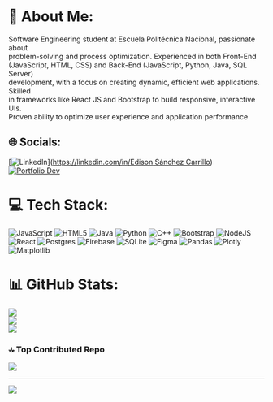 # 💫 About Me:
Software Engineering student at Escuela Politécnica Nacional, passionate about <br>problem-solving and process optimization. Experienced in both Front-End <br>(JavaScript, HTML, CSS) and Back-End (JavaScript, Python, Java, SQL Server) <br>development, with a focus on creating dynamic, efficient web applications. Skilled <br>in frameworks like React JS and Bootstrap to build responsive, interactive UIs. <br>Proven ability to optimize user experience and application performance


## 🌐 Socials:
[![LinkedIn](https://img.shields.io/badge/LinkedIn-%230077B5.svg?logo=linkedin&logoColor=white)]([https://linkedin.com/in/Edison Sánchez Carrillo](https://www.linkedin.com/in/edison-s%C3%A1nchez-carrillo-4823a91b3/)) 
[![Portfolio Dev](https://img.shields.io/badge/just%20the%20message-8A2BE2)]([https://www.linkedin.com/in/edison-s%C3%A1nchez-carrillo-4823a91b3/](https://pepejsc.github.io/webPortafolio.github.io/))

# 💻 Tech Stack:
![JavaScript](https://img.shields.io/badge/javascript-%23323330.svg?style=for-the-badge&logo=javascript&logoColor=%23F7DF1E) ![HTML5](https://img.shields.io/badge/html5-%23E34F26.svg?style=for-the-badge&logo=html5&logoColor=white) ![Java](https://img.shields.io/badge/java-%23ED8B00.svg?style=for-the-badge&logo=openjdk&logoColor=white) ![Python](https://img.shields.io/badge/python-3670A0?style=for-the-badge&logo=python&logoColor=ffdd54) ![C++](https://img.shields.io/badge/c++-%2300599C.svg?style=for-the-badge&logo=c%2B%2B&logoColor=white) ![Bootstrap](https://img.shields.io/badge/bootstrap-%238511FA.svg?style=for-the-badge&logo=bootstrap&logoColor=white) ![NodeJS](https://img.shields.io/badge/node.js-6DA55F?style=for-the-badge&logo=node.js&logoColor=white) ![React](https://img.shields.io/badge/react-%2320232a.svg?style=for-the-badge&logo=react&logoColor=%2361DAFB) ![Postgres](https://img.shields.io/badge/postgres-%23316192.svg?style=for-the-badge&logo=postgresql&logoColor=white) ![Firebase](https://img.shields.io/badge/firebase-a08021?style=for-the-badge&logo=firebase&logoColor=ffcd34) ![SQLite](https://img.shields.io/badge/sqlite-%2307405e.svg?style=for-the-badge&logo=sqlite&logoColor=white) ![Figma](https://img.shields.io/badge/figma-%23F24E1E.svg?style=for-the-badge&logo=figma&logoColor=white) ![Pandas](https://img.shields.io/badge/pandas-%23150458.svg?style=for-the-badge&logo=pandas&logoColor=white) ![Plotly](https://img.shields.io/badge/Plotly-%233F4F75.svg?style=for-the-badge&logo=plotly&logoColor=white) ![Matplotlib](https://img.shields.io/badge/Matplotlib-%23ffffff.svg?style=for-the-badge&logo=Matplotlib&logoColor=black)
# 📊 GitHub Stats:
![](https://github-readme-stats.vercel.app/api?username=Pepejsc&theme=tokyonight&hide_border=false&include_all_commits=true&count_private=true)<br/>
![](https://github-readme-streak-stats.herokuapp.com/?user=Pepejsc&theme=tokyonight&hide_border=false)<br/>
![](https://github-readme-stats.vercel.app/api/top-langs/?username=Pepejsc&theme=tokyonight&hide_border=false&include_all_commits=true&count_private=true&layout=compact)

### 🔝 Top Contributed Repo
![](https://github-contributor-stats.vercel.app/api?username=Pepejsc&limit=5&theme=dark&combine_all_yearly_contributions=true)

---
[![](https://visitcount.itsvg.in/api?id=Pepejsc&icon=0&color=0)](https://visitcount.itsvg.in)

<!-- Proudly created with GPRM ( https://gprm.itsvg.in ) -->

